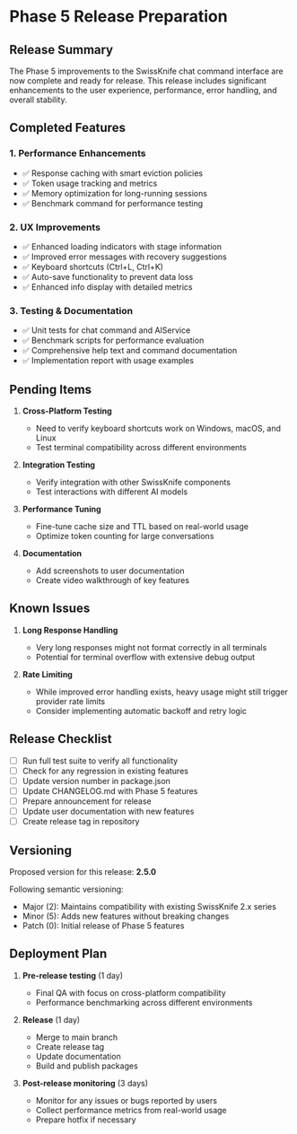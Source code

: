 # Phase 5 Release Preparation

## Release Summary

The Phase 5 improvements to the SwissKnife chat command interface are now complete and ready for release. This release includes significant enhancements to the user experience, performance, error handling, and overall stability.

## Completed Features

### 1. Performance Enhancements
- ✅ Response caching with smart eviction policies
- ✅ Token usage tracking and metrics
- ✅ Memory optimization for long-running sessions
- ✅ Benchmark command for performance testing

### 2. UX Improvements
- ✅ Enhanced loading indicators with stage information
- ✅ Improved error messages with recovery suggestions
- ✅ Keyboard shortcuts (Ctrl+L, Ctrl+K)
- ✅ Auto-save functionality to prevent data loss
- ✅ Enhanced info display with detailed metrics

### 3. Testing & Documentation
- ✅ Unit tests for chat command and AIService
- ✅ Benchmark scripts for performance evaluation
- ✅ Comprehensive help text and command documentation
- ✅ Implementation report with usage examples

## Pending Items

1. **Cross-Platform Testing**
   - Need to verify keyboard shortcuts work on Windows, macOS, and Linux
   - Test terminal compatibility across different environments

2. **Integration Testing**
   - Verify integration with other SwissKnife components
   - Test interactions with different AI models

3. **Performance Tuning**
   - Fine-tune cache size and TTL based on real-world usage
   - Optimize token counting for large conversations

4. **Documentation**
   - Add screenshots to user documentation
   - Create video walkthrough of key features

## Known Issues

1. **Long Response Handling**
   - Very long responses might not format correctly in all terminals
   - Potential for terminal overflow with extensive debug output

2. **Rate Limiting**
   - While improved error handling exists, heavy usage might still trigger provider rate limits
   - Consider implementing automatic backoff and retry logic

## Release Checklist

- [ ] Run full test suite to verify all functionality
- [ ] Check for any regression in existing features
- [ ] Update version number in package.json
- [ ] Update CHANGELOG.md with Phase 5 features
- [ ] Prepare announcement for release
- [ ] Update user documentation with new features
- [ ] Create release tag in repository

## Versioning

Proposed version for this release: **2.5.0**

Following semantic versioning:
- Major (2): Maintains compatibility with existing SwissKnife 2.x series
- Minor (5): Adds new features without breaking changes
- Patch (0): Initial release of Phase 5 features

## Deployment Plan

1. **Pre-release testing** (1 day)
   - Final QA with focus on cross-platform compatibility
   - Performance benchmarking across different environments

2. **Release** (1 day)
   - Merge to main branch
   - Create release tag
   - Update documentation
   - Build and publish packages

3. **Post-release monitoring** (3 days)
   - Monitor for any issues or bugs reported by users
   - Collect performance metrics from real-world usage
   - Prepare hotfix if necessary
